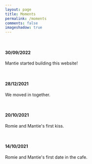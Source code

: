 ```yaml
---
layout: page
title: Moments
permalink: /moments
comments: false
imageshadow: true
---
```




<br/>





#### 30/09/2022

Mantie started building this website!



<br/>

#### 28/12/2021

We moved in together. 

<br/>



#### 20/10/2021

Romie and Mantie's first kiss. 

<br/>



#### 14/10/2021

Romie and Mantie's first date in the cafe. 
